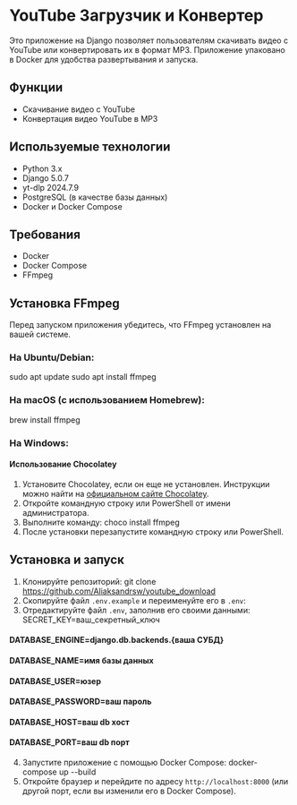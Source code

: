 # YouTube Загрузчик и Конвертер

Это приложение на Django позволяет пользователям скачивать видео с YouTube или конвертировать их в формат MP3. 
Приложение упаковано в Docker для удобства развертывания и запуска.

## Функции

- Скачивание видео с YouTube
- Конвертация видео YouTube в MP3


## Используемые технологии

- Python 3.x
- Django 5.0.7
- yt-dlp 2024.7.9
- PostgreSQL (в качестве базы данных)
- Docker и Docker Compose

## Требования

- Docker
- Docker Compose
- FFmpeg

## Установка FFmpeg

Перед запуском приложения убедитесь, что FFmpeg установлен на вашей системе.

### На Ubuntu/Debian:
sudo apt update
sudo apt install ffmpeg

### На macOS (с использованием Homebrew):
brew install ffmpeg

### На Windows:

#### Использование Chocolatey 
1. Установите Chocolatey, если он еще не установлен. Инструкции можно найти на [официальном сайте Chocolatey](https://chocolatey.org/install).
2. Откройте командную строку или PowerShell от имени администратора.
3. Выполните команду:  choco install ffmpeg
4. После установки перезапустите командную строку или PowerShell.

## Установка и запуск

1. Клонируйте репозиторий: git clone https://github.com/Aliaksandrsw/youtube_download
2. Скопируйте файл `.env.example` и переименуйте его в `.env`:
3. Отредактируйте файл `.env`, заполнив его своими данными:
SECRET_KEY=ваш_секретный_ключ
#### DATABASE_ENGINE=django.db.backends.{ваша СУБД}
#### DATABASE_NAME=имя базы данных
#### DATABASE_USER=юзер
#### DATABASE_PASSWORD=ваш пароль
#### DATABASE_HOST=ваш db хост
#### DATABASE_PORT=ваш db порт
4. Запустите приложение с помощью Docker Compose: docker-compose up --build
5. Откройте браузер и перейдите по адресу `http://localhost:8000` (или другой порт, если вы изменили его в Docker Compose).
